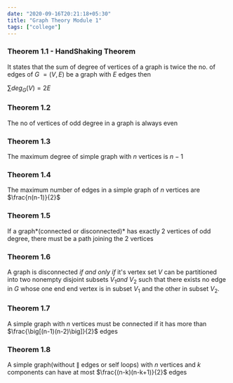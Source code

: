 ```yaml
---
date: "2020-09-16T20:21:18+05:30"
title: "Graph Theory Module 1"
tags: ["college"]
---
```


### Theorem 1.1 - HandShaking Theorem

It states that the sum of degree of vertices of a graph is twice the no. of edges of $G\ = (V,E)$ be a graph with $E$ edges then

$\sum deg_{G}(V)=2E$

### Theorem 1.2

The no of vertices of odd degree in a graph is always even

### Theorem 1.3

The maximum degree of simple graph with $n$ vertices is $n-1$

### Theorem 1.4

The maximum number of edges in a simple graph of $n$ vertices are $\frac{n(n-1)}{2}$

### Theorem 1.5

If a graph*(connected or disconnected)* has exactly 2 vertices of odd degree, there must be a path joining the 2 vertices

### Theorem 1.6

A graph is disconnected *if and only if*  it's vertex set $V$ can be partitioned into two nonempty disjoint subsets $V_1 and\  V_2$ such that there exists no edge in $G$ whose one end end vertex is in subset $V_1$ and the other in subset $V_2$.

### Theorem 1.7

A simple graph with $n$ vertices must be connected if it has more than $\frac{\big[(n-1)(n-2)\big]}{2}$  edges



### Theorem 1.8

A simple graph(without $\parallel$ edges or self loops) with $n$ vertices and $k$ components can have at most  $\frac{(n-k)(n-k+1)}{2}$ edges


